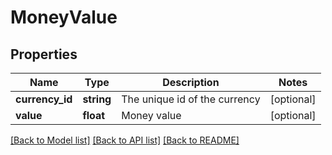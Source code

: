 # MoneyValue

## Properties
Name | Type | Description | Notes
------------ | ------------- | ------------- | -------------
**currency_id** | **string** | The unique id of the currency | [optional] 
**value** | **float** | Money value | [optional] 

[[Back to Model list]](../../README.md#documentation-for-models) [[Back to API list]](../../README.md#documentation-for-api-endpoints) [[Back to README]](../../README.md)

